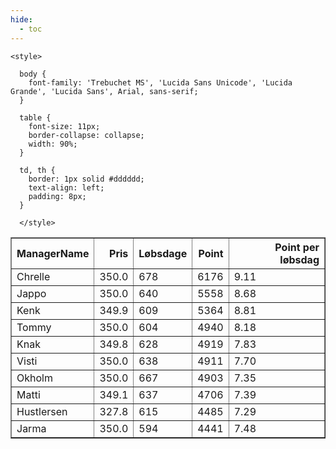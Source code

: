 ```yaml
---
hide:
  - toc
---
```


<!doctype html>
<html lang="en">
  <head>
    <meta charset="UTF-8" />
    <meta name="viewport" content="width=device-width, initial-scale=1.0" />
    <title> C Y K E L V E N N E R </title>

    <style>

      body {
        font-family: 'Trebuchet MS', 'Lucida Sans Unicode', 'Lucida Grande', 'Lucida Sans', Arial, sans-serif;
      }

      table {
        font-size: 11px;
        border-collapse: collapse;
        width: 90%;
      }
      
      td, th {
        border: 1px solid #dddddd;
        text-align: left;
        padding: 8px;
      }
      
      </style>
  </head>
  <body>
  <table border="1" class="dataframe" id="filterabletable">
  <thead>
    <tr style="text-align: right;">
      <th>ManagerName</th>
      <th>Pris</th>
      <th>Løbsdage</th>
      <th>Point</th>
      <th>Point per løbsdag</th>
    </tr>
  </thead>
  <tbody>
    <tr>
      <td>Chrelle</td>
      <td>350.0</td>
      <td>678</td>
      <td>6176</td>
      <td>9.11</td>
    </tr>
    <tr>
      <td>Jappo</td>
      <td>350.0</td>
      <td>640</td>
      <td>5558</td>
      <td>8.68</td>
    </tr>
    <tr>
      <td>Kenk</td>
      <td>349.9</td>
      <td>609</td>
      <td>5364</td>
      <td>8.81</td>
    </tr>
    <tr>
      <td>Tommy</td>
      <td>350.0</td>
      <td>604</td>
      <td>4940</td>
      <td>8.18</td>
    </tr>
    <tr>
      <td>Knak</td>
      <td>349.8</td>
      <td>628</td>
      <td>4919</td>
      <td>7.83</td>
    </tr>
    <tr>
      <td>Visti</td>
      <td>350.0</td>
      <td>638</td>
      <td>4911</td>
      <td>7.70</td>
    </tr>
    <tr>
      <td>Okholm</td>
      <td>350.0</td>
      <td>667</td>
      <td>4903</td>
      <td>7.35</td>
    </tr>
    <tr>
      <td>Matti</td>
      <td>349.1</td>
      <td>637</td>
      <td>4706</td>
      <td>7.39</td>
    </tr>
    <tr>
      <td>Hustlersen</td>
      <td>327.8</td>
      <td>615</td>
      <td>4485</td>
      <td>7.29</td>
    </tr>
    <tr>
      <td>Jarma</td>
      <td>350.0</td>
      <td>594</td>
      <td>4441</td>
      <td>7.48</td>
    </tr>
  </tbody>
</table>
<script src="../js/tablefilter/tablefilter.js"></script>

  <script data-config>
    var tfConfig = {
      base_path: '../js/tablefilter/',
      alternate_rows: true,
      btn_reset: {
          text: 'Nulstil'
      },
      auto_filter: {
        delay: 1100 //milliseconds
      },
 
      loader: true,
      no_results_message: true,  

      // columns data types
      col_types: [
          'string',
          { type: 'formatted-number', decimal: '.', thousands: ',' },
          'number',
          'number',
          { type: 'formatted-number', decimal: '.', thousands: ',' },
      ],

      // Sort extension: in this example the column data types are provided by the
      // 'col_types' property. The sort extension also has a 'types' property
      // defining the columns data type for column sorting. If the 'types'
      // property is not defined, the sorting extension will fallback to
      // the 'col_types' definitions.
      extensions: [{ name: 'sort' }]
  };

  var tf = new TableFilter('filterabletable', tfConfig);
  tf.init();
</script>
    
  </body>
</html>